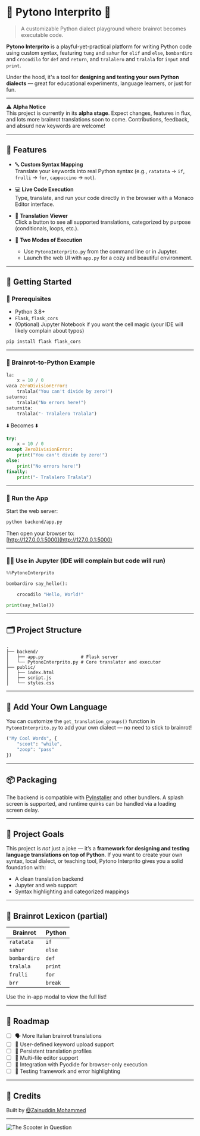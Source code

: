 # 🐍 Pytono Interprito 🧠

> A customizable Python dialect playground where brainrot becomes executable code.

**Pytono Interprito** is a playful-yet-practical platform for writing Python code using custom syntax, featuring `tung` and `sahur` for `elif` and `else`, `bombardiro` and `crocodilo` for `def` and `return`, and `tralalero` and `tralala` for `input` and `print`.  

Under the hood, it's a tool for **designing and testing your own Python dialects** — great for educational experiments, language learners, or just for fun.

---

⚠️ **Alpha Notice**  
This project is currently in its **alpha stage**. Expect changes, features in flux, and lots more brainrot translations soon to come. Contributions, feedback, and absurd new keywords are welcome!

---

## 🧩 Features

- 🔤 **Custom Syntax Mapping**  
  Translate your keywords into real Python syntax (e.g., `ratatata` → `if`, `frulli` → `for`, `cappuccino` → `not`).

- 💻 **Live Code Execution**  
  Type, translate, and run your code directly in the browser with a Monaco Editor interface.

- 📜 **Translation Viewer**  
  Click a button to see all supported translations, categorized by purpose (conditionals, loops, etc.).

- 🧪 **Two Modes of Execution**
  - Use `PytonoInterprito.py` from the command line or in Jupyter.
  - Launch the web UI with `app.py` for a cozy and beautiful environment.

---

## 🚀 Getting Started

### 🐍 Prerequisites

- Python 3.8+
- `Flask`, `flask_cors`
- (Optional) Jupyter Notebook if you want the cell magic (your IDE will likely complain about typos)

```bash
pip install flask flask_cors
```

---

### 🧠 Brainrot-to-Python Example

```python
la:
    x = 10 / 0
vaca ZeroDivisionError:
    tralala("You can't divide by zero!")
saturno:
    tralala("No errors here!")
saturnita:
    tralala("- Tralalero Tralala")
```

⬇️ Becomes ⬇️

```python
try:
    x = 10 / 0
except ZeroDivisionError:
    print("You can't divide by zero!")
else:
    print("No errors here!")
finally:
    print("- Tralalero Tralala")
```

---

### 🧪 Run the App

Start the web server:

```bash
python backend/app.py
```

Then open your browser to:  
[http://127.0.0.1:5000](http://127.0.0.1:5000)

---

### 🧙‍♀️ Use in Jupyter (IDE will complain but code will run)

```python
%%PytonoInterprito

bombardiro say_hello():

    crocodilo "Hello, World!"

print(say_hello())

```

---

## 🗂 Project Structure

```
.
├── backend/
│   ├── app.py              # Flask server
│   └── PytonoInterprito.py # Core translator and executor
├── public/
│   ├── index.html
│   ├── script.js
│   └── styles.css
```

---

## 🧠 Add Your Own Language

You can customize the `get_translation_groups()` function in `PytonoInterprito.py` to add your own dialect — no need to stick to brainrot!

```python
("My Cool Words", {
    "scoot": "while",
    "zoop": "pass"
})
```

---

## 📦 Packaging

The backend is compatible with [PyInstaller](https://pyinstaller.org/) and other bundlers. A splash screen is supported, and runtime quirks can be handled via a loading screen delay.

---

## 🎯 Project Goals

This project is *not* just a joke — it’s a **framework for designing and testing language translations on top of Python**. If you want to create your own syntax, local dialect, or teaching tool, Pytono Interprito gives you a solid foundation with:

- A clean translation backend
- Jupyter and web support
- Syntax highlighting and categorized mappings

---

## 🤌 Brainrot Lexicon (partial)

| Brainrot     | Python |
|--------------|--------|
| `ratatata`   | `if`   |
| `sahur`      | `else` |
| `bombardiro` | `def`  |
| `tralala`    | `print`|
| `frulli`     | `for`  |
| `brr`        | `break`|

Use the in-app modal to view the full list!

---

## 🔮 Roadmap

- [ ] 🗣 More Italian brainrot translations
- [ ] 🧬 User-defined keyword upload support
- [ ] 💾 Persistent translation profiles
- [ ] 📁 Multi-file editor support
- [ ] 🔌 Integration with Pyodide for browser-only execution
- [ ] 🧪 Testing framework and error highlighting

---

## 🧃 Credits

Built by [@Zainuddin Mohammed](https://github.com/zainuddinmohammed)

---

![The Scooter in Question](https://i.imgur.com/CT8sDui.gif)
